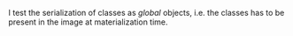 I test the serialization of classes as *global* objects, i.e. the classes has to be present in the image at materialization time.